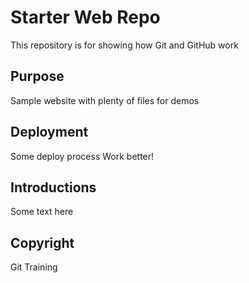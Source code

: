 # Starter Web Repo

This repository is for showing how Git and GitHub work

## Purpose

Sample website with plenty of files for demos

## Deployment

Some deploy process
Work better!

## Introductions
Some text here

## Copyright

Git Training